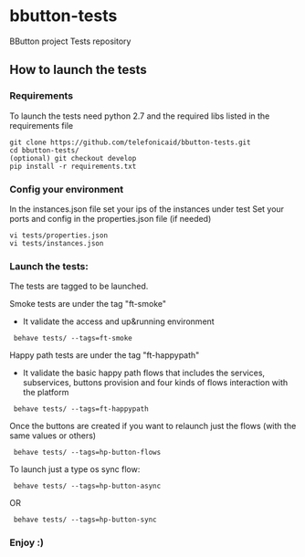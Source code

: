 # bbutton-tests
BButton project Tests repository 


## How to launch the tests

### Requirements

To launch the tests need python 2.7 and the required libs listed in the requirements file


```
git clone https://github.com/telefonicaid/bbutton-tests.git
cd bbutton-tests/
(optional) git checkout develop
pip install -r requirements.txt
``` 


### Config your environment 

In the instances.json file set your ips of the instances under test
Set your ports and config in the properties.json file (if needed)
 
```
vi tests/properties.json 
vi tests/instances.json
```
 
 
 
### Launch the tests: 
The tests are tagged to be launched.


Smoke tests are under the tag "ft-smoke" 
 - It validate the access and up&running environment

``` 
 behave tests/ --tags=ft-smoke
```

Happy path tests are under the tag "ft-happypath" 
 - It validate the basic happy path flows that includes the services, subservices, buttons provision and four kinds of flows interaction with the platform

```
 behave tests/ --tags=ft-happypath
```

Once the buttons are created if you want to relaunch just the flows (with the same values or others)

```
 behave tests/ --tags=hp-button-flows
```

To launch just a type os sync flow:

```
 behave tests/ --tags=hp-button-async
```
OR
```
 behave tests/ --tags=hp-button-sync
```

### Enjoy :)
